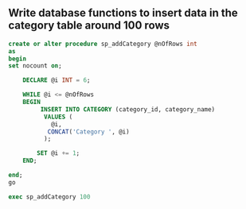 ## Write database functions to insert data in the category table around 100 rows

```SQL
create or alter procedure sp_addCategory @nOfRows int
as
begin
set nocount on;

	DECLARE @i INT = 6;

	WHILE @i <= @nOfRows
	BEGIN
		 INSERT INTO CATEGORY (category_id, category_name)
		  VALUES (
		    @i,
		   CONCAT('Category ', @i)
		  );

		SET @i += 1;
	END;

end;
go

exec sp_addCategory 100
```
